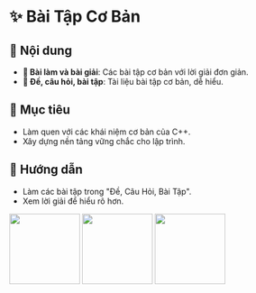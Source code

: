 # ✨ **Bài Tập Cơ Bản**

## 📂 Nội dung
- **📘 Bài làm và bài giải**: Các bài tập cơ bản với lời giải đơn giản.
- **📖 Đề, câu hỏi, bài tập**: Tài liệu bài tập cơ bản, dễ hiểu.

## 🎯 **Mục tiêu**
- Làm quen với các khái niệm cơ bản của C++.
- Xây dựng nền tảng vững chắc cho lập trình.

## 📎 **Hướng dẫn**
- Làm các bài tập trong "Đề, Câu Hỏi, Bài Tập".
- Xem lời giải để hiểu rõ hơn.

<img src="https://stackoverflow.design/assets/img/logos/audience/soa-logo.svg" width="125">      <img src="https://dangkywebvoibocongthuong.com/wp-content/uploads/2021/11/logo-da-thong-bao-bo-cong-thuong.png" width="125">      <img src="https://tinnhiemmang.vn/storage/photos/shares/CetificateTrust/web_pre_2x.png" width="125">